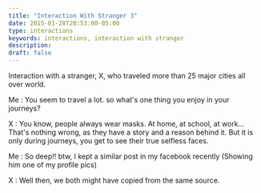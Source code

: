 ```yaml
---
title: "Interaction With Stranger 3"
date: 2015-01-28T20:53:00-05:00
type: interactions
keywords: interactions, interaction with stranger
description:
draft: false
---
```

[comment]: # (Interactions with strangers )

Interaction with a stranger, X, who traveled more than 25 major cities all over world.

Me : You seem to travel a lot. so what's one thing you enjoy in your journeys?

X : You know, people always wear masks. At home, at school, at work... That's nothing wrong, as they have a story and a reason behind it.
But it is only during journeys, you get to see their true selfless faces.

Me : So deep!! btw, I kept a similar post in my facebook recently (Showing him one of my profile pics)

X : Well then, we both might have copied from the same source.
